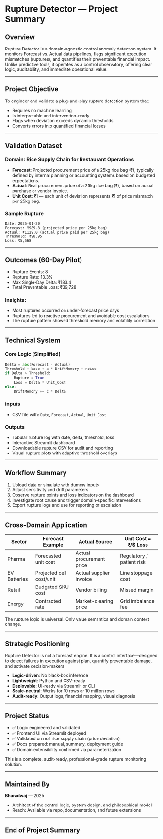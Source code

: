 # Rupture Detector — Project Summary

## Overview

Rupture Detector is a domain-agnostic control anomaly detection system. It monitors Forecast vs. Actual data pipelines, flags significant execution mismatches (ruptures), and quantifies their preventable financial impact. Unlike predictive tools, it operates as a control observatory, offering clear logic, auditability, and immediate operational value.

---

## Project Objective

To engineer and validate a plug-and-play rupture detection system that:

- Requires no machine learning
- Is interpretable and intervention-ready
- Flags when deviation exceeds dynamic thresholds
- Converts errors into quantified financial losses

---

## Validation Dataset

### Domain: **Rice Supply Chain for Restaurant Operations**

- **Forecast**: Projected procurement price of a 25kg rice bag (₹), typically defined by internal planning or accounting systems based on budgeted expectations.
- **Actual**: Real procurement price of a 25kg rice bag (₹), based on actual purchase or vendor invoice.
- **Unit Cost**: ₹1 — each unit of deviation represents ₹1 of price mismatch per 25kg bag.

### Sample Rupture

```
Date: 2025-01-20
Forecast: ₹989.8 (projected price per 25kg bag)
Actual: ₹1129.0 (actual price paid per 25kg bag)
Threshold: ₹98.95
Loss: ₹5,568
```

---

## Outcomes (60-Day Pilot)

- Rupture Events: 8
- Rupture Rate: 13.3%
- Max Single-Day Delta: ₹183.4
- Total Preventable Loss: ₹39,728

### Insights:

- Most ruptures occurred on under-forecast price days
- Ruptures led to reactive procurement and avoidable cost escalations
- The rupture pattern showed threshold memory and volatility correlation

---

## Technical System

### Core Logic (Simplified)

```python
Delta = abs(Forecast - Actual)
Threshold = base + a * DriftMemory + noise
if Delta > Threshold:
    Rupture = True
    Loss = Delta * Unit_Cost
else:
    DriftMemory += c * Delta
```

### Inputs

- CSV file with: `Date`, `Forecast`, `Actual`, `Unit_Cost`

### Outputs

- Tabular rupture log with date, delta, threshold, loss
- Interactive Streamlit dashboard
- Downloadable rupture CSV for audit and reporting
- Visual rupture plots with adaptive threshold overlays

---

## Workflow Summary

1. Upload data or simulate with dummy inputs
2. Adjust sensitivity and drift parameters
3. Observe rupture points and loss indicators on the dashboard
4. Investigate root cause and trigger domain-specific interventions
5. Export rupture logs and use for reporting or escalation

---

## Cross-Domain Application

| Sector       | Forecast Example         | Actual Source            | Unit Cost = ₹/\$ Loss     |
| ------------ | ------------------------ | ------------------------ | ------------------------- |
| Pharma       | Forecasted unit cost     | Actual procurement price | Regulatory / patient risk |
| EV Batteries | Projected cell cost/unit | Actual supplier invoice  | Line stoppage cost        |
| Retail       | Budgeted SKU cost        | Vendor billing           | Missed margin             |
| Energy       | Contracted rate          | Market-clearing price    | Grid imbalance fee        |

The rupture logic is universal. Only value semantics and domain context change.

---

## Strategic Positioning

Rupture Detector is not a forecast engine. It is a control interface—designed to detect failures in execution against plan, quantify preventable damage, and activate decision-makers.

- **Logic-driven**: No black-box inference
- **Lightweight**: Python and CSV-ready
- **Deployable**: UI-ready via Streamlit or CLI
- **Scale-neutral**: Works for 10 rows or 10 million rows
- **Audit-ready**: Output logs, financial mapping, visual diagnosis

---

## Project Status

- ✅ Logic engineered and validated
- ✅ Frontend UI via Streamlit deployed
- ✅ Validated on real rice supply chain (price deviation)
- ✅ Docs prepared: manual, summary, deployment guide
- ✅ Domain extensibility confirmed via parameterization

This is a complete, audit-ready, professional-grade rupture monitoring solution.

---

## Maintained By

**Bharadwaj** — 2025

- Architect of the control logic, system design, and philosophical model
- Reach: Available via repo, documentation, and future extensions

---

## End of Project Summary

